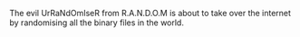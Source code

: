 
The evil UrRaNdOmIseR from R.A.N.D.O.M is about to take over the internet by randomising all the binary files in the world.
